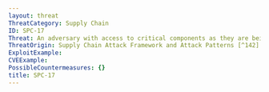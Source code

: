```yaml
---
layout: threat
ThreatCategory: Supply Chain
ID: SPC-17
Threat: An adversary with access to critical components as they are being integrated into the acquired system can insert maliciously altered hardware or firmware into the system.
ThreatOrigin: Supply Chain Attack Framework and Attack Patterns [^142]
ExploitExample:
CVEExample:
PossibleCountermeasures: {}
title: SPC-17
---
```

